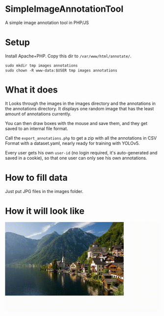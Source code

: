 # SimpleImageAnnotationTool
A simple image annotation tool in PHP/JS

# Setup
Install Apache+PHP. Copy this dir to `/var/www/html/annotate/`.

```command
sudo mkdir tmp images annotations
sudo chown -R www-data:$USER tmp images annotations
```

# What it does

It Looks through the images in the images directory and the annotations in the annotations
directory. It displays one random image that has the least amount of annotations currently.

You can then draw boxes with the mouse and save them, and they get saved to an internal
file format.

Call the `export_annotations.php` to get a zip with all the annotations in CSV Format
with a dataset.yaml, nearly ready for training with YOLOv5.

Every user gets his own `user-id` (no login required, it's auto-generated and saved in a cookie),
so that one user can only see his own annotations.

# How to fill data
Just put JPG files in the images folder.

# How it will look like

![Alt Text](annotate.gif)
